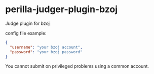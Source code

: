 # perilla-judger-plugin-bzoj
Judge plugin for bzoj

config file example:
```json
{
  "username": "your bzoj account",
  "password": "your bzoj password"
}
```

You cannot submit on privileged problems using a common account.
